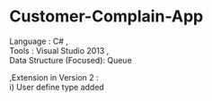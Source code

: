 Customer-Complain-App
=====================
Language : C# ,<br/>
Tools : Visual Studio 2013 ,<br>
Data Structure (Focused): Queue
<br/>

,Extension in Version 2 :
<br/>  i) User define type added
